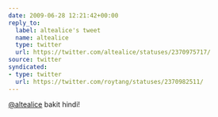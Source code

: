 ```yaml
---
date: 2009-06-28 12:21:42+00:00
reply_to:
  label: altealice's tweet
  name: altealice
  type: twitter
  url: https://twitter.com/altealice/statuses/2370975717/
source: twitter
syndicated:
- type: twitter
  url: https://twitter.com/roytang/statuses/2370982511/
---
```


[@altealice](https://twitter.com/altealice/) bakit hindi!